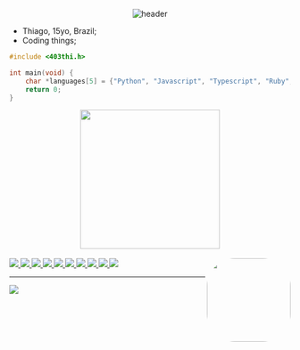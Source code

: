 <span align="center">
    
![header](https://dynamic-image-renderer.vercel.app/api?preset=dracula&title=403thi&subtitle=%2F%2Fhello%2C%20world!&textAnimation=popup)
    
</span>

- Thiago, 15yo, Brazil;
- Coding things;


```c
#include <403thi.h>

int main(void) {
    char *languages[5] = {"Python", "Javascript", "Typescript", "Ruby", "C"};
    return 0;
}
```

<div align="center">
  <a href="https://github.com/403thi">
  <img height="250px" src="https://github-readme-stats.vercel.app/api/top-langs/?username=403thi&layout=compact&langs_count=7&theme=dark"/>
</div>
    
<div style="display: inline" align="right"><br>
  <img src="https://img.shields.io/badge/Python-3776AB?style=for-the-badge&logo=python&logoColor=white">
  <img src="https://img.shields.io/badge/Ruby-CC342D?style=for-the-badge&logo=ruby&logoColor=white">
  <img src="https://img.shields.io/badge/Ruby_on_Rails-CC0000?style=for-the-badge&logo=ruby-on-rails&logoColor=white">
  <img src="https://img.shields.io/badge/JavaScript-F7DF1E?style=for-the-badge&logo=javascript&logoColor=black">
  <img src="https://img.shields.io/badge/React-20232A?style=for-the-badge&logo=react&logoColor=61DAFB">
  <img src="https://img.shields.io/badge/TypeScript-007ACC?style=for-the-badge&logo=typescript&logoColor=white">
  <img src="https://img.shields.io/badge/Node.js-43853D?style=for-the-badge&logo=node.js&logoColor=white">
  <img src="https://img.shields.io/badge/HTML5-E34F26?style=for-the-badge&logo=html5&logoColor=white">
  <img src="https://img.shields.io/badge/CSS3-1572B6?style=for-the-badge&logo=css3&logoColor=white">
  <img src="https://img.shields.io/badge/C-00599C?style=for-the-badge&logo=c&logoColor=white">
  <img align="right" height="150" style="border-radius:50px;" src= "https://c.tenor.com/AlUkiGkR2j8AAAAC/new-game-ahagon-umiko-programming.gif">
</div>
    
----------
 
<div> 
  <a href="#"><img src="https://img.shields.io/badge/dm_discord:_403thi%232647-7289DA?style=for-the-badge&logo=discord&logoColor=white"></a>
</div>
